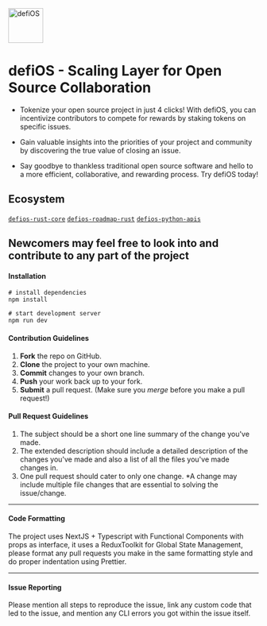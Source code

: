 <img src="https://raw.githubusercontent.com/defi-os/defios-alpha/main/src/assets/images/logo-full.png" alt="defiOS" height="70"  />

# defiOS - Scaling Layer for Open Source Collaboration

- Tokenize your open source project in just 4 clicks! With defiOS, you can incentivize contributors to compete for
rewards by staking tokens on specific issues.

- Gain valuable insights into the priorities of your project and community by discovering the true value of closing an issue. 

- Say goodbye to thankless traditional open source software and hello to a more efficient, collaborative, and rewarding process. Try defiOS today!

Ecosystem
---

[`defios-rust-core`](https://github.com/defi-os/defios-rust-core) [`defios-roadmap-rust`](https://github.com/defi-os/defios-roadmap-rust) [`defios-python-apis`](https://github.com/defi-os/defios-python-apis)  



Newcomers may feel free to look into and contribute to any part of the project
---

#### Installation

```
# install dependencies
npm install

# start development server
npm run dev
```

#### Contribution Guidelines

1. **Fork** the repo on GitHub.
2. **Clone** the project to your own machine.
3. **Commit** changes to your own branch.
4. **Push** your work back up to your fork.
5. **Submit** a pull request.
(Make sure you *merge* before you make a pull request!)

#### Pull Request Guidelines

1. The subject should be a short one line summary of the change you've made.
2. The extended description should include a detailed description of the changes you've made and also a list of all the files you've made changes in.
3. One pull request should cater to only one change. *A change may include multiple file changes that are essential to solving the issue/change.

---

#### Code Formatting

The project uses NextJS + Typescript with Functional Components with props as interface, it uses a ReduxToolkit for Global State Management, please format any pull requests you make in the same formatting style and do proper indentation using Prettier.

---

#### Issue Reporting

Please mention all steps to reproduce the issue, link any custom code that led to the issue, and mention any CLI errors you got within the issue itself.


